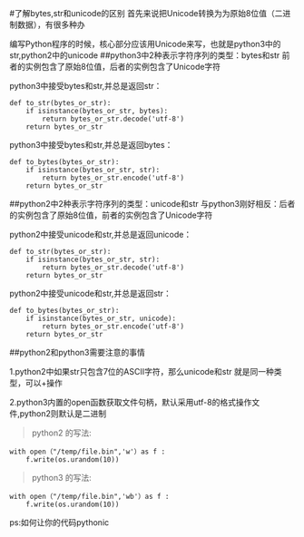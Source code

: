 #了解bytes,str和unicode的区别
首先来说把Unicode转换为为原始8位值（二进制数据），有很多种办

编写Python程序的时候，核心部分应该用Unicode来写，也就是python3中的str,python2中的unicode
##python3中2种表示字符序列的类型：bytes和str
前者的实例包含了原始8位值，后者的实例包含了Unicode字符

python3中接受bytes和str,并总是返回str：

	def to_str(bytes_or_str):
    	if isinstance(bytes_or_str, bytes):
        	return bytes_or_str.decode('utf-8')
    	return bytes_or_str

python3中接受bytes和str,并总是返回bytes：

	def to_bytes(bytes_or_str):
	    if isinstance(bytes_or_str, str):
	        return bytes_or_str.encode('utf-8')
	    return bytes_or_str

##python2中2种表示字符序列的类型：unicode和str
与python3刚好相反：后者的实例包含了原始8位值，前者的实例包含了Unicode字符

python2中接受unicode和str,并总是返回unicode：

	def to_str(bytes_or_str):
	    if isinstance(bytes_or_str, str):
	        return bytes_or_str.decode('utf-8')
	    return bytes_or_str

python2中接受unicode和str,并总是返回str：

	def to_bytes(bytes_or_str):
	    if isinstance(bytes_or_str, unicode):
	        return bytes_or_str.encode('utf-8')
	    return bytes_or_str

##python2和python3需要注意的事情

1.python2中如果str只包含7位的ASCII字符，那么unicode和str 就是同一种类型，可以+操作

2.python3内置的open函数获取文件句柄，默认采用utf-8的格式操作文件,python2则默认是二进制

>python2 的写法:
>
	with open（"/temp/file.bin",'w'）as f :
		f.write(os.urandom(10))

>python3 的写法:
>
	with open（"/temp/file.bin",'wb'）as f :
		f.write(os.urandom(10))
ps:如何让你的代码pythonic